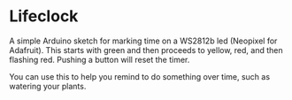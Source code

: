 # Lifeclock

A simple Arduino sketch for marking time on a WS2812b led (Neopixel for Adafruit). This
starts with green and then proceeds to yellow, red, and then flashing red. Pushing a button
will reset the timer.

You can use this to help you remind to do something over time, such as watering your plants.
 
